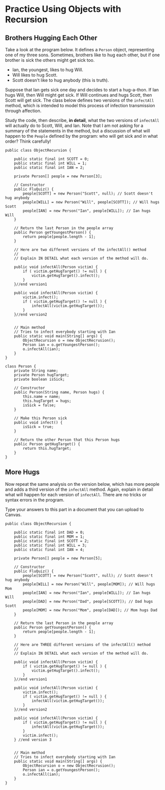 # Practice Using Objects with Recursion

## Brothers Hugging Each Other

Take a look at the program below. It defines a `Person` object, representing one of my three sons. Sometimes, brothers like to hug each other, but if one brother is sick the others might get sick too.

- Ian, the youngest, likes to hug Will.
- Will likes to hug Scott.
- Scott doesn't like to hug anybody (this is truth).

Suppose that Ian gets sick one day and decides to start a hug-a-thon. If Ian hugs Will, then Will might get sick. If Will continues and hugs Scott, then Scott will get sick. The class below defines two versions of the `infectAll` method, which is intended to model this process of infection transmission through affection.

Study the code, then describe, **in detail**, what the two versions of `infectAll` will actually do to Scott, Will, and Ian. Note that I am not asking for a summary of the statements in the method, but a discussion of what will happen to the `People` defined by the program: who will get sick and in what order? Think carefully!

```
public class ObjectRecursion {
  
    public static final int SCOTT = 0;
    public static final int WILL = 1;
    public static final int IAN = 2;

    private Person[] people = new Person[3];

    // Constructor
    public FluQuiz() {
        people[SCOTT] = new Person("Scott", null); // Scott doesn't hug anybody
        people[WILL] = new Person("Will", people[SCOTT]); // Will hugs Scott
        people[IAN] = new Person("Ian", people[WILL]); // Ian hugs Will
    }

    // Return the last Person in the people array
    public Person getYoungestPerson() {
        return people[people.length - 1];
    }

    // Here are two different versions of the infectAll() method
    //
    // Explain IN DETAIL what each version of the method will do.

    public void infectAll(Person victim) {
        if ( victim.getHugTarget() != null ) {
            victim.getHugTarget().infect();
        }
    }//end version1

    public void infectAll(Person victim) {
        victim.infect();
        if ( victim.getHugTarget() != null ) {
            infectAll(victim.getHugTarget());
        }
    }//end version2


    // Main method
    // Tries to infect everybody starting with Ian
    public static void main(String[] args) {
        ObjectRecursion o = new ObjectRecrusion();
        Person ian = o.getYoungestPerson();
        o.infectAll(ian);
    }
}

class Person {
    private String name;
    private Person hugTarget;
    private boolean isSick;

    // Constructor
    public Person(String name, Person hugs) {
        this.name = name;
        this.hugTarget = hugs;
        isSick = false;
    }

    // Make this Person sick
    public void infect() {
        isSick = true;
    }

    // Return the other Person that this Person hugs
    public Person getHugTarget() {
        return this.hugTarget;
    }
}
```


## More Hugs

Now repeat the same analysis on the version below, which has more people and adds a third version of the `infectAll` method. Again, explain in detail what will happen for each version of `infectAll`. There are no tricks or syntax errors in the program.

Type your answers to this part in a document that you can upload to Canvas.

```
public class ObjectRecursion {
  
    public static final int DAD = 0;
    public static final int MOM = 1;
    public static final int SCOTT = 2;
    public static final int WILL = 3;
    public static final int IAN = 4;

    private Person[] people = new Person[5];

    // Constructor
    public FluQuiz() {
        people[SCOTT] = new Person("Scott", null); // Scott doesn't hug anybody
        people[WILL] = new Person("Will", people[MOM]); // Will hugs Mom
        people[IAN] = new Person("Ian", people[WILL]); // Ian hugs Will
        people[DAD] = new Person("Dad", people[SCOTT]); // Dad hugs Scott
        people[MOM] = new Person("Mom", people[DAD]); // Mom hugs Dad
    }

    // Return the last Person in the people array
    public Person getYoungestPerson() {
        return people[people.length - 1];
    }

    // Here are THREE different versions of the infectAll() method
    //
    // Explain IN DETAIL what each version of the method will do.

    public void infectAll(Person victim) {
        if ( victim.getHugTarget() != null ) {
            victim.getHugTarget().infect();
        }
    }//end version1

    public void infectAll(Person victim) {
        victim.infect();
        if ( victim.getHugTarget() != null ) {
            infectAll(victim.getHugTarget());
        }
    }//end version2

    public void infectAll(Person victim) {
        if ( victim.getHugTarget() != null ) {
            infectAll(victim.getHugTarget());
        }
        victim.infect();
    } //end version 3


    // Main method
    // Tries to infect everybody starting with Ian
    public static void main(String[] args) {
        ObjectRecursion o = new ObjectRecrusion();
        Person ian = o.getYoungestPerson();
        o.infectAll(ian);
    }
}
```
